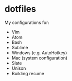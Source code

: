 dotfiles
========
My configurations for:

* Vim
* Atom
* Bash
* Sublime
* Windows (e.g. AutoHotkey)
* Mac (system configuration)
* Slate
* Unison
* Building resume